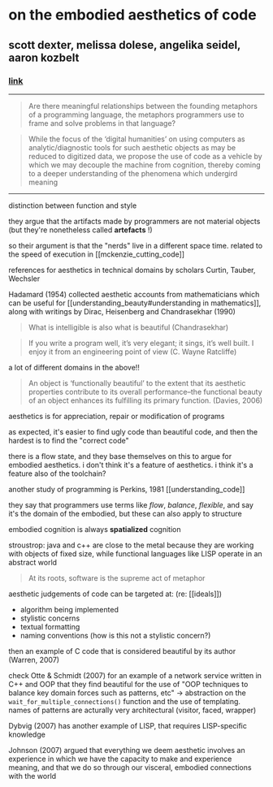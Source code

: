 # on the embodied aesthetics of code

## scott dexter, melissa dolese, angelika seidel, aaron kozbelt

### [link](https://culturemachine.net/wp-content/uploads/2019/01/8-Embodied-438-895-1-PB.pdf)

---
> Are there meaningful relationships between the founding metaphors of a programming language, the metaphors programmers use to frame and solve problems in that language?

> While the focus of the ‘digital humanities’ on using computers as analytic/diagnostic tools for such aesthetic objects as may be reduced to digitized data, we propose the use of code as a vehicle by which we may decouple the machine from cognition, thereby coming to a deeper understanding of the phenomena which undergird meaning
---

distinction between function and style

they argue that the artifacts made by programmers are not material objects (but they're nonetheless called __artefacts__ !)

so their argument is that the "nerds" live in a different space time. related to the speed of execution in [[mckenzie_cutting_code]]

references for aesthetics in technical domains by scholars Curtin, Tauber, Wechsler
 
 Hadamard (1954) collected aesthetic accounts from mathematicians which can be useful for [[understanding_beauty#understanding in mathematics]], along with writings by Dirac, Heisenberg and Chandrasekhar (1990)
 
  > What is intelligible is also what is beautiful (Chandrasekhar)

> If you write a program well, it’s very elegant; it  sings, it’s well built. I enjoy it from an engineering point of view (C. Wayne Ratcliffe)

a lot of different domains in the above!!

> An object is ‘functionally beautiful’ to the extent that its aesthetic properties contribute to its overall performance–the functional beauty of an object enhances its fulfilling its primary function. (Davies, 2006)

aesthetics is for appreciation, repair or modification of programs

as expected, it's easier to find ugly code than beautiful code, and then the hardest is to find the "correct code"

there is a flow state, and they base themselves on this to argue for embodied aesthetics. i don't think it's a feature of aesthetics. i think it's a feature also of the toolchain?

another study of programming is Perkins, 1981 [[understanding_code]]

they say that programmers use terms like _flow_, _balance_, _flexible_, and say it's the domain of the embodied, but these can also apply to structure

embodied cognition is always __spatialized__ cognition

stroustrop: java and c++ are close to the metal because they are working with objects of fixed size, while functional languages like LISP operate in an abstract world

> At its roots, software is the supreme act of metaphor

aesthetic judgements of code can be targeted at: (re: [[ideals]])

- algorithm being implemented
- stylistic concerns
- textual formatting
- naming conventions (how is this not a stylistic concern?)

then an example of C code that is considered beautiful by its author (Warren, 2007)

check Otte & Schmidt (2007) for an example of a network service written in C++ and OOP that they find beautiful for the use of "OOP techniques to balance key domain forces such as patterns, etc" -> abstraction on the `wait_for_multiple_connections()` function and the use of templating. names of patterns are acturally very architectural (visitor, faced, wrapper)

Dybvig (2007) has another example of LISP, that requires LISP-specific knowledge

Johnson (2007) argued that everything we deem aesthetic involves an experience in which we have the capacity to make and experience meaning, and that we do so through our visceral, embodied connections with the world